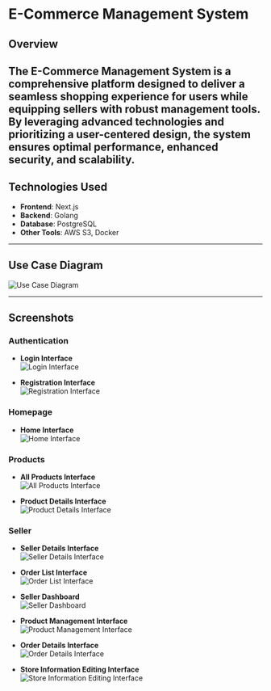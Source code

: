 # E-Commerce Management System

## Overview

## The **E-Commerce Management System** is a comprehensive platform designed to deliver a seamless shopping experience for users while equipping sellers with robust management tools. By leveraging advanced technologies and prioritizing a user-centered design, the system ensures optimal performance, enhanced security, and scalability.

## Technologies Used

- **Frontend**: Next.js
- **Backend**: Golang
- **Database**: PostgreSQL
- **Other Tools**: AWS S3, Docker

---

## Use Case Diagram

![Use Case Diagram](image/image.png)

---

## Screenshots

### **Authentication**

- **Login Interface**  
  ![Login Interface](image/image-9.png)

- **Registration Interface**  
  ![Registration Interface](image/image-10.png)

### **Homepage**

- **Home Interface**  
  ![Home Interface](image/image-11.png)

### **Products**

- **All Products Interface**  
  ![All Products Interface](image/image-8.png)

- **Product Details Interface**  
  ![Product Details Interface](image/image-6.png)

### **Seller**

- **Seller Details Interface**  
  ![Seller Details Interface](image/image-7.png)

- **Order List Interface**  
  ![Order List Interface](image/image-5.png)

- **Seller Dashboard**  
  ![Seller Dashboard](image/image-4.png)

- **Product Management Interface**  
  ![Product Management Interface](image/image-3.png)

- **Order Details Interface**  
  ![Order Details Interface](image/image-2.png)

- **Store Information Editing Interface**  
  ![Store Information Editing Interface](image/image-1.png)
